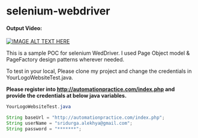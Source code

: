 # selenium-webdriver
#### Output Video:
[![IMAGE ALT TEXT HERE](https://img.youtube.com/vi/oHVw_BXiBsU/0.jpg)](https://www.youtube.com/watch?v=oHVw_BXiBsU)

This is a sample POC for selenium WedDriver.
I used Page Object model & PageFactory design patterns wherever needed.


To test in your local, Please clone my project and change the credentials in YourLogoWebsiteTest.java.

**Please register into http://automationpractice.com/index.php and provide the credentials at below java variables.**

```java
YourLogoWebsiteTest.java

String baseUrl = "http://automationpractice.com/index.php";
String userName = "sridurga.alekhya@gmail.com";
String password = "*******";
```
